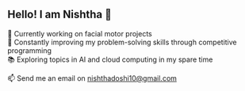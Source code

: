 ## Hello! I am Nishtha 👋


🔭 Currently working on facial motor projects </br>
🌱 Constantly improving my problem-solving skills through competitive programming</br>
📚 Exploring topics in AI and cloud computing in my spare time</br>

📫 Send me an email on [nishthadoshi10@gmail.com](mailto:nishthadoshi10@gmail.com)

<!--![Nishtha's GitHub stats](https://github-readme-stats.vercel.app/api?username=nishthadoshi&show_icons=true&theme=dracula)-->


<!--
**NishthaDoshi/nishthadoshi** is a ✨ _special_ ✨ repository because its `README.md` (this file) appears on your GitHub profile.

Here are some ideas to get you started:

- 🔭 I’m currently working on ...
- 🌱 I’m currently learning ...
- 👯 I’m looking to collaborate on ...
- 🤔 I’m looking for help with ...
- 💬 Ask me about ...
- 📫 How to reach me: ...
- 😄 Pronouns: ...
- ⚡ Fun fact: ...
-->
